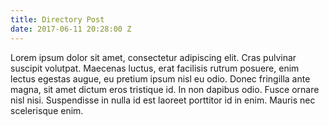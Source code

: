 ```yaml
---
title: Directory Post
date: 2017-06-11 20:28:00 Z
---
```


Lorem ipsum dolor sit amet, consectetur adipiscing elit. Cras pulvinar suscipit volutpat. Maecenas luctus, erat facilisis rutrum posuere, enim lectus egestas augue, eu pretium ipsum nisl eu odio. Donec fringilla ante magna, sit amet dictum eros tristique id. In non dapibus odio. Fusce ornare nisl nisi. Suspendisse in nulla id est laoreet porttitor id in enim. Mauris nec scelerisque enim.